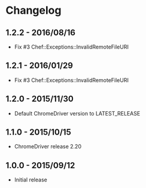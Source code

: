 # Changelog

## 1.2.2 - 2016/08/16

- Fix #3 Chef::Exceptions::InvalidRemoteFileURI

## 1.2.1 - 2016/01/29

- Fix #3 Chef::Exceptions::InvalidRemoteFileURI

## 1.2.0 - 2015/11/30

- Default ChromeDriver version to LATEST_RELEASE

## 1.1.0 - 2015/10/15

- ChromeDriver release 2.20

## 1.0.0 - 2015/09/12

- Initial release
